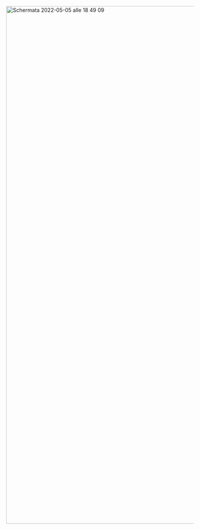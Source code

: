 <img width="1389" alt="Schermata 2022-05-05 alle 18 49 09" src="https://user-images.githubusercontent.com/86733544/166972955-6ac65127-70e0-4989-bb09-d330f8cb00e2.png">


